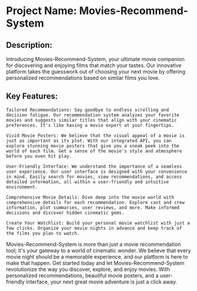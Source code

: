 # Project Name: Movies-Recommend-System

## Description:
Introducing Movies-Recommend-System, your ultimate movie companion for discovering and enjoying films that match your tastes. Our innovative platform takes the guesswork out of choosing your next movie by offering personalized recommendations based on similar films you love.

## Key Features:

    Tailored Recommendations: Say goodbye to endless scrolling and decision fatigue. Our recommendation system analyzes your favorite movies and suggests similar titles that align with your cinematic preferences. It's like having a movie expert at your fingertips.

    Vivid Movie Posters: We believe that the visual appeal of a movie is just as important as its plot. With our integrated API, you can explore stunning movie posters that give you a sneak peek into the world of each film. Get a sense of the movie's style and atmosphere before you even hit play.

    User-Friendly Interface: We understand the importance of a seamless user experience. Our user interface is designed with your convenience in mind. Easily search for movies, view recommendations, and access detailed information, all within a user-friendly and intuitive environment.

    Comprehensive Movie Details: Dive deep into the movie world with comprehensive details for each recommendation. Explore cast and crew information, plot summaries, user reviews, and more. Make informed decisions and discover hidden cinematic gems.

    Create Your Watchlist: Build your personal movie watchlist with just a few clicks. Organize your movie nights in advance and keep track of the films you plan to watch.


Movies-Recommend-System is more than just a movie recommendation tool; it's your gateway to a world of cinematic wonder. We believe that every movie night should be a memorable experience, and our platform is here to make that happen.
Get started today and let Movies-Recommend-System revolutionize the way you discover, explore, and enjoy movies. With personalized recommendations, beautiful movie posters, and a user-friendly interface, your next great movie adventure is just a click away.
